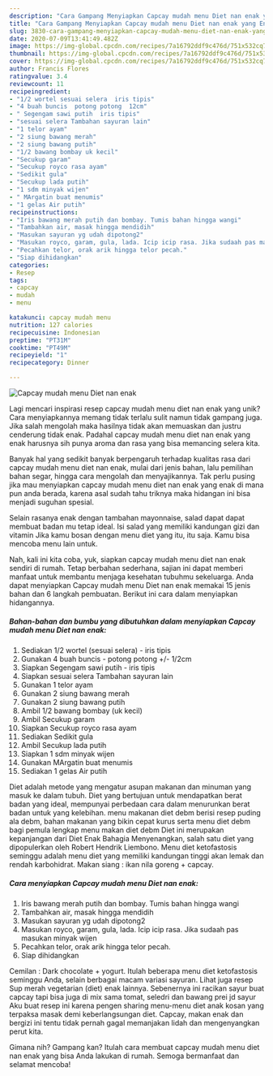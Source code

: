 ```yaml
---
description: "Cara Gampang Menyiapkan Capcay mudah menu Diet nan enak yang Enak"
title: "Cara Gampang Menyiapkan Capcay mudah menu Diet nan enak yang Enak"
slug: 3830-cara-gampang-menyiapkan-capcay-mudah-menu-diet-nan-enak-yang-enak
date: 2020-07-09T13:41:49.482Z
image: https://img-global.cpcdn.com/recipes/7a16792ddf9c476d/751x532cq70/capcay-mudah-menu-diet-nan-enak-foto-resep-utama.jpg
thumbnail: https://img-global.cpcdn.com/recipes/7a16792ddf9c476d/751x532cq70/capcay-mudah-menu-diet-nan-enak-foto-resep-utama.jpg
cover: https://img-global.cpcdn.com/recipes/7a16792ddf9c476d/751x532cq70/capcay-mudah-menu-diet-nan-enak-foto-resep-utama.jpg
author: Francis Flores
ratingvalue: 3.4
reviewcount: 11
recipeingredient:
- "1/2 wortel sesuai selera  iris tipis"
- "4 buah buncis  potong potong  12cm"
- " Segengam sawi putih  iris tipis"
- "sesuai selera Tambahan sayuran lain"
- "1 telor ayam"
- "2 siung bawang merah"
- "2 siung bawang putih"
- "1/2 bawang bombay uk kecil"
- "Secukup garam"
- "Secukup royco rasa ayam"
- "Sedikit gula"
- "Secukup lada putih"
- "1 sdm minyak wijen"
- " MArgatin buat menumis"
- "1 gelas Air putih"
recipeinstructions:
- "Iris bawang merah putih dan bombay. Tumis bahan hingga wangi"
- "Tambahkan air, masak hingga mendidih"
- "Masukan sayuran yg udah dipotong2"
- "Masukan royco, garam, gula, lada. Icip icip rasa. Jika sudaah pas masukan minyak wijen"
- "Pecahkan telor, orak arik hingga telor pecah."
- "Siap dihidangkan"
categories:
- Resep
tags:
- capcay
- mudah
- menu

katakunci: capcay mudah menu 
nutrition: 127 calories
recipecuisine: Indonesian
preptime: "PT31M"
cooktime: "PT49M"
recipeyield: "1"
recipecategory: Dinner

---
```



![Capcay mudah menu Diet nan enak](https://img-global.cpcdn.com/recipes/7a16792ddf9c476d/751x532cq70/capcay-mudah-menu-diet-nan-enak-foto-resep-utama.jpg)

Lagi mencari inspirasi resep capcay mudah menu diet nan enak yang unik? Cara menyiapkannya memang tidak terlalu sulit namun tidak gampang juga. Jika salah mengolah maka hasilnya tidak akan memuaskan dan justru cenderung tidak enak. Padahal capcay mudah menu diet nan enak yang enak harusnya sih punya aroma dan rasa yang bisa memancing selera kita.

Banyak hal yang sedikit banyak berpengaruh terhadap kualitas rasa dari capcay mudah menu diet nan enak, mulai dari jenis bahan, lalu pemilihan bahan segar, hingga cara mengolah dan menyajikannya. Tak perlu pusing jika mau menyiapkan capcay mudah menu diet nan enak yang enak di mana pun anda berada, karena asal sudah tahu triknya maka hidangan ini bisa menjadi suguhan spesial.

Selain rasanya enak dengan tambahan mayonnaise, salad dapat dapat membuat badan mu tetap ideal. Isi salad yang memiliki kandungan gizi dan vitamin Jika kamu bosan dengan menu diet yang itu, itu saja. Kamu bisa mencoba menu lain untuk.


Nah, kali ini kita coba, yuk, siapkan capcay mudah menu diet nan enak sendiri di rumah. Tetap berbahan sederhana, sajian ini dapat memberi manfaat untuk membantu menjaga kesehatan tubuhmu sekeluarga. Anda dapat menyiapkan Capcay mudah menu Diet nan enak memakai 15 jenis bahan dan 6 langkah pembuatan. Berikut ini cara dalam menyiapkan hidangannya.

<!--inarticleads1-->

##### Bahan-bahan dan bumbu yang dibutuhkan dalam menyiapkan Capcay mudah menu Diet nan enak:

1. Sediakan 1/2 wortel (sesuai selera) - iris tipis
1. Gunakan 4 buah buncis - potong potong +/- 1/2cm
1. Siapkan  Segengam sawi putih - iris tipis
1. Siapkan sesuai selera Tambahan sayuran lain
1. Gunakan 1 telor ayam
1. Gunakan 2 siung bawang merah
1. Gunakan 2 siung bawang putih
1. Ambil 1/2 bawang bombay (uk kecil)
1. Ambil Secukup garam
1. Siapkan Secukup royco rasa ayam
1. Sediakan Sedikit gula
1. Ambil Secukup lada putih
1. Siapkan 1 sdm minyak wijen
1. Gunakan  MArgatin buat menumis
1. Sediakan 1 gelas Air putih


Diet adalah metode yang mengatur asupan makanan dan minuman yang masuk ke dalam tubuh. Diet yang bertujuan untuk mendapatkan berat badan yang ideal, mempunyai perbedaan cara dalam menurunkan berat badan untuk yang kelebihan. menu makanan diet debm berisi resep puding ala debm, bahan makanan yang bikin cepat kurus serta menu diet debm bagi pemula lengkap menu makan diet debm Diet ini merupakan kepanjangan dari Diet Enak Bahagia Menyenangkan, salah satu diet yang dipopulerkan oleh Robert Hendrik Liembono. Menu diet ketofastosis seminggu adalah menu diet yang memiliki kandungan tinggi akan lemak dan rendah karbohidrat. Makan siang : ikan nila goreng + capcay. 

<!--inarticleads2-->

##### Cara menyiapkan Capcay mudah menu Diet nan enak:

1. Iris bawang merah putih dan bombay. Tumis bahan hingga wangi
1. Tambahkan air, masak hingga mendidih
1. Masukan sayuran yg udah dipotong2
1. Masukan royco, garam, gula, lada. Icip icip rasa. Jika sudaah pas masukan minyak wijen
1. Pecahkan telor, orak arik hingga telor pecah.
1. Siap dihidangkan


Cemilan : Dark chocolate + yogurt. Itulah beberapa menu diet ketofastosis seminggu Anda, selain berbagai macam variasi sayuran. Lihat juga resep Sup merah vegetarian (diet) enak lainnya. Sebenernya ini racikan sayur buat capcay tapi bisa juga di mix sama tomat, seledri dan bawang prei jd sayur Aku buat resep ini karena pengen sharing menu-menu diet anak kosan yang terpaksa masak demi keberlangsungan diet. Capcay, makan enak dan bergizi ini tentu tidak pernah gagal memanjakan lidah dan mengenyangkan perut kita. 

Gimana nih? Gampang kan? Itulah cara membuat capcay mudah menu diet nan enak yang bisa Anda lakukan di rumah. Semoga bermanfaat dan selamat mencoba!
